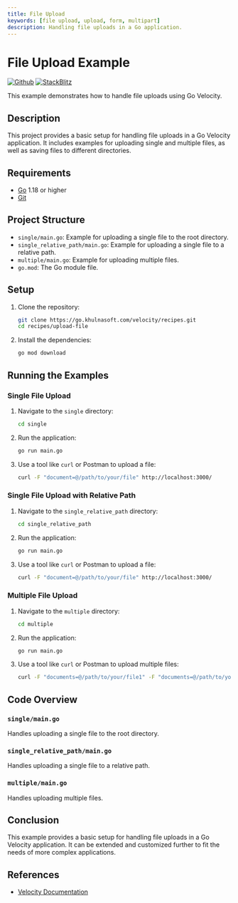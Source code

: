 ```yaml
---
title: File Upload
keywords: [file upload, upload, form, multipart]
description: Handling file uploads in a Go application.
---
```


# File Upload Example

[![Github](https://img.shields.io/static/v1?label=&message=Github&color=2ea44f&style=for-the-badge&logo=github)](https://go.khulnasoft.com/velocity/recipes/tree/master/upload-file) [![StackBlitz](https://img.shields.io/static/v1?label=&message=StackBlitz&color=2ea44f&style=for-the-badge&logo=StackBlitz)](https://stackblitz.com/github/khulnasoft/recipes/tree/master/upload-file)

This example demonstrates how to handle file uploads using Go Velocity.

## Description

This project provides a basic setup for handling file uploads in a Go Velocity application. It includes examples for uploading single and multiple files, as well as saving files to different directories.

## Requirements

- [Go](https://golang.org/dl/) 1.18 or higher
- [Git](https://git-scm.com/downloads)

## Project Structure

- `single/main.go`: Example for uploading a single file to the root directory.
- `single_relative_path/main.go`: Example for uploading a single file to a relative path.
- `multiple/main.go`: Example for uploading multiple files.
- `go.mod`: The Go module file.

## Setup

1. Clone the repository:
    ```bash
    git clone https://go.khulnasoft.com/velocity/recipes.git
    cd recipes/upload-file
    ```

2. Install the dependencies:
    ```bash
    go mod download
    ```

## Running the Examples

### Single File Upload

1. Navigate to the `single` directory:
    ```bash
    cd single
    ```

2. Run the application:
    ```bash
    go run main.go
    ```

3. Use a tool like `curl` or Postman to upload a file:
    ```bash
    curl -F "document=@/path/to/your/file" http://localhost:3000/
    ```

### Single File Upload with Relative Path

1. Navigate to the `single_relative_path` directory:
    ```bash
    cd single_relative_path
    ```

2. Run the application:
    ```bash
    go run main.go
    ```

3. Use a tool like `curl` or Postman to upload a file:
    ```bash
    curl -F "document=@/path/to/your/file" http://localhost:3000/
    ```

### Multiple File Upload

1. Navigate to the `multiple` directory:
    ```bash
    cd multiple
    ```

2. Run the application:
    ```bash
    go run main.go
    ```

3. Use a tool like `curl` or Postman to upload multiple files:
    ```bash
    curl -F "documents=@/path/to/your/file1" -F "documents=@/path/to/your/file2" http://localhost:3000/
    ```

## Code Overview

### `single/main.go`

Handles uploading a single file to the root directory.

### `single_relative_path/main.go`

Handles uploading a single file to a relative path.

### `multiple/main.go`

Handles uploading multiple files.

## Conclusion

This example provides a basic setup for handling file uploads in a Go Velocity application. It can be extended and customized further to fit the needs of more complex applications.

## References

- [Velocity Documentation](https://docs.khulnasoft.io)
